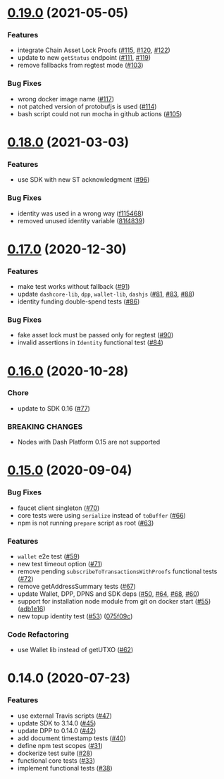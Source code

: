# [0.19.0](https://github.com/dashevo/plaform-test-suite/compare/v0.18.0...v0.19.0) (2021-05-05)


### Features

* integrate Chain Asset Lock Proofs ([#115](https://github.com/dashevo/plaform-test-suite/issues/115), [#120](https://github.com/dashevo/plaform-test-suite/issues/120), [#122](https://github.com/dashevo/plaform-test-suite/issues/122))
* update to new `getStatus` endpoint ([#111](https://github.com/dashevo/plaform-test-suite/issues/111), [#119](https://github.com/dashevo/plaform-test-suite/issues/119))
* remove fallbacks from regtest mode ([#103](https://github.com/dashevo/plaform-test-suite/issues/103))


### Bug Fixes

* wrong docker image name ([#117](https://github.com/dashevo/plaform-test-suite/issues/117))
* not patched version of protobufjs is used ([#114](https://github.com/dashevo/plaform-test-suite/issues/114))
* bash script could not run mocha in github actions ([#105](https://github.com/dashevo/plaform-test-suite/issues/105))



# [0.18.0](https://github.com/dashevo/plaform-test-suite/compare/v0.17.0...v0.18.0) (2021-03-03)


### Features

* use SDK with new ST acknowledgment ([#96](https://github.com/dashevo/platform-test-suite/pull/96))


### Bug Fixes

* identity was used in a wrong way ([f115468](https://github.com/dashevo/plaform-test-suite/commit/f1154689e5a9c451a625a77c5b8c929e118a7fc6))
* removed unused identity variable ([81f4839](https://github.com/dashevo/plaform-test-suite/commit/81f4839bc67a8fdcb0df6283dae3276a72c579d7))



# [0.17.0](https://github.com/dashevo/plaform-test-suite/compare/v0.16.0...v0.17.0) (2020-12-30)


### Features

* make test works without fallback ([#91](https://github.com/dashevo/plaform-test-suite/issues/91))
* update `dashcore-lib`, `dpp`, `wallet-lib`, `dashjs` ([#81](https://github.com/dashevo/plaform-test-suite/issues/81), [#83](https://github.com/dashevo/plaform-test-suite/issues/83), [#88](https://github.com/dashevo/plaform-test-suite/issues/88))
* identity funding double-spend tests ([#86](https://github.com/dashevo/plaform-test-suite/issues/86))


### Bug Fixes

* fake asset lock must be passed only for regtest ([#90](https://github.com/dashevo/plaform-test-suite/issues/90))
* invalid assertions in `Identity` functional test ([#84](https://github.com/dashevo/plaform-test-suite/issues/84))



# [0.16.0](https://github.com/dashevo/plaform-test-suite/compare/v0.15.0...v0.16.0) (2020-10-28)


### Chore

* update to SDK 0.16 ([#77](https://github.com/dashevo/plaform-test-suite/issues/77))


### BREAKING CHANGES

* Nodes with Dash Platform 0.15 are not supported



# [0.15.0](https://github.com/dashevo/plaform-test-suite/compare/v0.14.0...v0.15.0) (2020-09-04)


### Bug Fixes

* faucet client singleton ([#70](https://github.com/dashevo/plaform-test-suite/issues/70))
* core tests were using `serialize` instead of `toBuffer` ([#66](https://github.com/dashevo/plaform-test-suite/issues/66))
* npm is not running `prepare` script as root ([#63](https://github.com/dashevo/plaform-test-suite/issues/63))


### Features

* `wallet` e2e test ([#59](https://github.com/dashevo/plaform-test-suite/issues/59))
* new test timeout option ([#71](https://github.com/dashevo/plaform-test-suite/issues/71))
* remove pending `subscribeToTransactionsWithProofs` functional tests ([#72](https://github.com/dashevo/plaform-test-suite/issues/72))
* remove getAddressSummary tests ([#67](https://github.com/dashevo/plaform-test-suite/issues/67))
* update Wallet, DPP, DPNS and SDK deps ([#50](https://github.com/dashevo/plaform-test-suite/issues/50), [#64](https://github.com/dashevo/plaform-test-suite/issues/64), [#68](https://github.com/dashevo/plaform-test-suite/issues/68), [#60](https://github.com/dashevo/plaform-test-suite/issues/60))
* support for installation node module from git on docker start ([#55](https://github.com/dashevo/plaform-test-suite/issues/55)) ([adb1e16](https://github.com/dashevo/plaform-test-suite/commit/adb1e1672a0288672b2eaef0bf9effc9212b50ad))
* new topup identity test ([#53](https://github.com/dashevo/plaform-test-suite/issues/53)) ([075f09c](https://github.com/dashevo/plaform-test-suite/commit/075f09cb211fcda45aff2c75a2222e735f9eab49))


### Code Refactoring

* use Wallet lib instead of getUTXO ([#62](https://github.com/dashevo/plaform-test-suite/issues/62))



# 0.14.0 (2020-07-23)


### Features

* use external Travis scripts ([#47](https://github.com/dashevo/plaform-test-suite/issues/47))
* update SDK to 3.14.0 ([#45](https://github.com/dashevo/plaform-test-suite/issues/45))
* update DPP to 0.14.0 ([#42](https://github.com/dashevo/plaform-test-suite/issues/42))
* add document timestamp tests ([#40](https://github.com/dashevo/plaform-test-suite/issues/40))
* define npm test scopes ([#31](https://github.com/dashevo/plaform-test-suite/issues/31))
* dockerize test suite ([#28](https://github.com/dashevo/plaform-test-suite/issues/28))
* functional core tests ([#33](https://github.com/dashevo/plaform-test-suite/issues/33))
* implement functional tests ([#38](https://github.com/dashevo/plaform-test-suite/issues/38))
